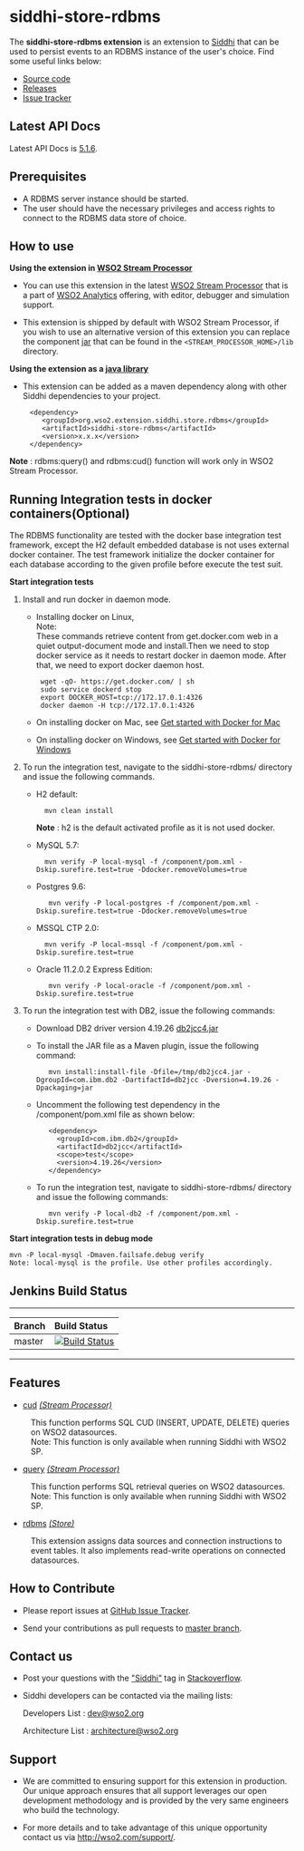 siddhi-store-rdbms
======================================

The **siddhi-store-rdbms extension** is an extension to <a target="_blank" href="https://wso2.github.io/siddhi">Siddhi</a> that  can be used to persist events to an RDBMS instance of the user's choice.
Find some useful links below:

* <a target="_blank" href="https://github.com/wso2-extensions/siddhi-store-rdbms">Source code</a>
* <a target="_blank" href="https://github.com/wso2-extensions/siddhi-store-rdbms/releases">Releases</a>
* <a target="_blank" href="https://github.com/wso2-extensions/siddhi-store-rdbms/issues">Issue tracker</a>

## Latest API Docs 

Latest API Docs is <a target="_blank" href="https://wso2-extensions.github.io/siddhi-store-rdbms/api/5.1.6">5.1.6</a>.

## Prerequisites

 * A RDBMS server instance should be started.
 * The user should have the necessary privileges and access rights to connect to the RDBMS data store of choice.

## How to use 

**Using the extension in <a target="_blank" href="https://github.com/wso2/product-sp">WSO2 Stream Processor</a>**

* You can use this extension in the latest <a target="_blank" href="https://github.com/wso2/product-sp/releases">WSO2 Stream Processor</a> that is a part of <a target="_blank" href="http://wso2.com/analytics?utm_source=gitanalytics&utm_campaign=gitanalytics_Jul17">WSO2 Analytics</a> offering, with editor, debugger and simulation support. 

* This extension is shipped by default with WSO2 Stream Processor, if you wish to use an alternative version of this extension you can replace the component <a target="_blank" href="https://github.com/wso2-extensions/siddhi-store-rdbms/releases">jar</a> that can be found in the `<STREAM_PROCESSOR_HOME>/lib` directory.

**Using the extension as a <a target="_blank" href="https://wso2.github.io/siddhi/documentation/running-as-a-java-library">java library</a>**

* This extension can be added as a maven dependency along with other Siddhi dependencies to your project.

```
     <dependency>
        <groupId>org.wso2.extension.siddhi.store.rdbms</groupId>
        <artifactId>siddhi-store-rdbms</artifactId>
        <version>x.x.x</version>
     </dependency>
```

**Note** : rdbms:query() and rdbms:cud() function will work only in WSO2 Stream Processor. 

## Running Integration tests in docker containers(Optional)

The RDBMS functionality are tested with the docker base integration test framework, except the H2 default 
embedded database is not uses external docker container. The test framework initialize the docker container for each 
database according to the given profile before execute the test suit.

**Start integration tests**

1. Install and run docker in daemon mode.

    *  Installing docker on Linux,<br>
       Note:<br>    These commands retrieve content from get.docker.com web in a quiet output-document mode and install.Then we need to stop docker service as it needs to restart docker in daemon mode. After that, we need to export docker daemon host.
       
            wget -qO- https://get.docker.com/ | sh
            sudo service dockerd stop
            export DOCKER_HOST=tcp://172.17.0.1:4326
            docker daemon -H tcp://172.17.0.1:4326

    *  On installing docker on Mac, see <a target="_blank" href="https://docs.docker.com/docker-for-mac/">Get started with Docker for Mac</a>

    *  On installing docker on Windows, see <a target="_blank" href="https://docs.docker.com/docker-for-windows/">Get started with Docker for Windows</a>
   
2. To run the integration test, navigate to the siddhi-store-rdbms/ directory and issue the following commands.

    * H2 default:
    
            mvn clean install
           
         **Note** : h2 is the default activated profile as it is not used docker.

    * MySQL 5.7:
    
            mvn verify -P local-mysql -f /component/pom.xml -Dskip.surefire.test=true -Ddocker.removeVolumes=true
           
    * Postgres 9.6:
    
             mvn verify -P local-postgres -f /component/pom.xml -Dskip.surefire.test=true -Ddocker.removeVolumes=true
           
    * MSSQL CTP 2.0:
    
            mvn verify -P local-mssql -f /component/pom.xml -Dskip.surefire.test=true
            
    * Oracle 11.2.0.2 Express Edition:
            
             mvn verify -P local-oracle -f /component/pom.xml -Dskip.surefire.test=true
            
3. To run the integration test with DB2, issue the following commands:
    
    * Download DB2 driver version 4.19.26 <a target="_blank" href="http://www.ibm.com/eserver/support/fixes/fixcentral/swg/quickorder?brandid=1&productid=IBM+Data+Server+Client+Packages&vrmf=10.5.*&fixes=*jdbc*FP005">db2jcc4.jar</a>
    
    * To install the JAR file as a Maven plugin, issue the following command:
    
             mvn install:install-file -Dfile=/tmp/db2jcc4.jar -DgroupId=com.ibm.db2 -DartifactId=db2jcc -Dversion=4.19.26 -Dpackaging=jar
         
    * Uncomment the following test dependency in the /component/pom.xml file as shown below:
    
             <dependency>
               <groupId>com.ibm.db2</groupId>
               <artifactId>db2jcc</artifactId>
               <scope>test</scope>
               <version>4.19.26</version>
             </dependency>
        
    * To run the integration test, navigate to siddhi-store-rdbms/ directory and issue the following commands:
    
             mvn verify -P local-db2 -f /component/pom.xml -Dskip.surefire.test=true

**Start integration tests in debug mode**
```
mvn -P local-mysql -Dmaven.failsafe.debug verify
Note: local-mysql is the profile. Use other profiles accordingly.
```

## Jenkins Build Status

---

|  Branch | Build Status |
| :------ |:------------ | 
| master  | [![Build Status](https://wso2.org/jenkins/job/siddhi/job/siddhi-store-rdbms/badge/icon)](https://wso2.org/jenkins/job/siddhi/job/siddhi-store-rdbms/) |

---

## Features

* <a target="_blank" href="https://wso2-extensions.github.io/siddhi-store-rdbms/api/5.1.6/#cud-stream-processor">cud</a> *<a target="_blank" href="https://wso2.github.io/siddhi/documentation/siddhi-4.0/#stream-processor">(Stream Processor)</a>*<br><div style="padding-left: 1em;"><p>This function performs SQL CUD (INSERT, UPDATE, DELETE) queries on WSO2 datasources. <br>Note: This function is only available when running Siddhi with WSO2 SP.<br></p></div>
* <a target="_blank" href="https://wso2-extensions.github.io/siddhi-store-rdbms/api/5.1.6/#query-stream-processor">query</a> *<a target="_blank" href="https://wso2.github.io/siddhi/documentation/siddhi-4.0/#stream-processor">(Stream Processor)</a>*<br><div style="padding-left: 1em;"><p>This function performs SQL retrieval queries on WSO2 datasources. <br>Note: This function is only available when running Siddhi with WSO2 SP.</p></div>
* <a target="_blank" href="https://wso2-extensions.github.io/siddhi-store-rdbms/api/5.1.6/#rdbms-store">rdbms</a> *<a target="_blank" href="https://wso2.github.io/siddhi/documentation/siddhi-4.0/#store">(Store)</a>*<br><div style="padding-left: 1em;"><p>This extension assigns data sources and connection instructions to event tables. It also implements read-write operations on connected datasources.</p></div>

## How to Contribute
 
  * Please report issues at <a target="_blank" href="https://github.com/wso2-extensions/siddhi-store-rdbms/issues">GitHub Issue Tracker</a>.
  
  * Send your contributions as pull requests to <a target="_blank" href="https://github.com/wso2-extensions/siddhi-store-rdbms/tree/master">master branch</a>. 
 
## Contact us 

 * Post your questions with the <a target="_blank" href="http://stackoverflow.com/search?q=siddhi">"Siddhi"</a> tag in <a target="_blank" href="http://stackoverflow.com/search?q=siddhi">Stackoverflow</a>. 
 
 * Siddhi developers can be contacted via the mailing lists:
 
    Developers List   : [dev@wso2.org](mailto:dev@wso2.org)
    
    Architecture List : [architecture@wso2.org](mailto:architecture@wso2.org)
 
## Support 

* We are committed to ensuring support for this extension in production. Our unique approach ensures that all support leverages our open development methodology and is provided by the very same engineers who build the technology. 

* For more details and to take advantage of this unique opportunity contact us via <a target="_blank" href="http://wso2.com/support?utm_source=gitanalytics&utm_campaign=gitanalytics_Jul17">http://wso2.com/support/</a>. 
